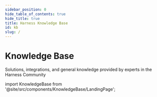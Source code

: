 ```yaml
---
sidebar_position: 0
hide_table_of_contents: true
hide_title: true
title: Harness Knowledge Base
id: kb
slug: /
---
```


# Knowledge Base 

Solutions, integrations, and general knowledge provided by experts in the Harness Community

<!-- Custom component -->

import KnowledgeBase from '@site/src/components/KnowledgeBase/LandingPage';

<KnowledgeBase />